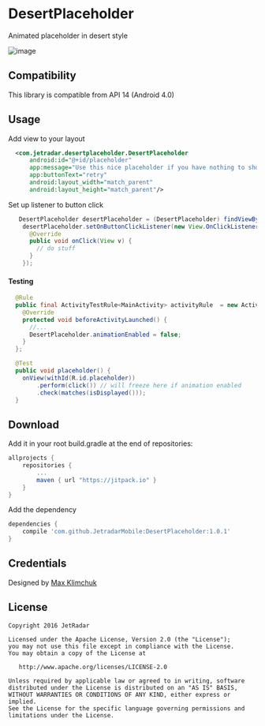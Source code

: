 DesertPlaceholder
=================

Animated placeholder in desert style

![image](https://github.com/JetradarMobile/DesertPlaceholder/blob/master/art/desertplaceholder.gif)

Compatibility
-------------

This library is compatible from API 14 (Android 4.0)

Usage
-----

Add view to your layout

``` xml
  <com.jetradar.desertplaceholder.DesertPlaceholder
      android:id="@+id/placeholder"
      app:message="Use this nice placeholder if you have nothing to show"
      app:buttonText="retry"
      android:layout_width="match_parent"
      android:layout_height="match_parent"/>
```

Set up listener to button click

``` java
   DesertPlaceholder desertPlaceholder = (DesertPlaceholder) findViewById(R.id.placeholder);
    desertPlaceholder.setOnButtonClickListener(new View.OnClickListener() {
      @Override
      public void onClick(View v) {
        // do stuff
      }
    });
```

#### Testing

``` java
  @Rule
  public final ActivityTestRule<MainActivity> activityRule  = new ActivityTestRule<MainActivity>(MainActivity.class) {
    @Override
    protected void beforeActivityLaunched() {
      //...
      DesertPlaceholder.animationEnabled = false;
    }
  };

  @Test
  public void placeholder() {
    onView(withId(R.id.placeholder))
        .perform(click()) // will freeze here if animation enabled
        .check(matches(isDisplayed()));
  }
```

Download
--------

Add it in your root build.gradle at the end of repositories:

```groovy
allprojects {
    repositories {
        ...
        maven { url "https://jitpack.io" }
    }
}
```


Add the dependency

```groovy
dependencies {
    compile 'com.github.JetradarMobile:DesertPlaceholder:1.0.1'
}
```

Credentials
-----------

Designed by [Max Klimchuk](https://dribbble.com/maxklimchuk)


License
-------

    Copyright 2016 JetRadar

    Licensed under the Apache License, Version 2.0 (the "License");
    you may not use this file except in compliance with the License.
    You may obtain a copy of the License at
    
       http://www.apache.org/licenses/LICENSE-2.0
    
    Unless required by applicable law or agreed to in writing, software
    distributed under the License is distributed on an "AS IS" BASIS,
    WITHOUT WARRANTIES OR CONDITIONS OF ANY KIND, either express or implied.
    See the License for the specific language governing permissions and
    limitations under the License.

